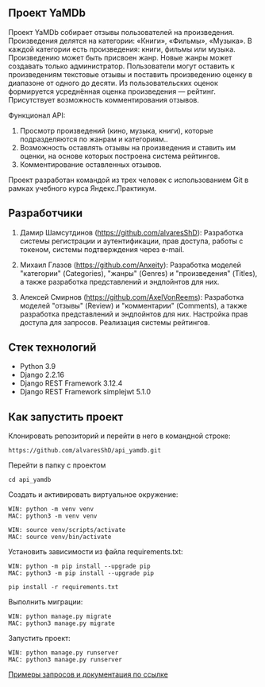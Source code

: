 ## Проект YaMDb

Проект YaMDb собирает отзывы пользователей на произведения. Произведения делятся на категории: «Книги», «Фильмы», «Музыка». В каждой категории есть произведения: книги, фильмы или музыка. Произведению может быть присвоен жанр. Новые жанры может создавать только администратор. Пользователи могут оставить к произведениям текстовые отзывы и поставить произведению оценку в диапазоне от одного до десяти. Из пользовательских оценок формируется усреднённая оценка произведения — рейтинг. Присутствует возможность комментирования отзывов.

Функционал API:
1) Просмотр произведений (кино, музыка, книги), которые подразделяются по жанрам и категориям..
2) Возможность оставлять отзывы на произведения и ставить им оценки, на основе которых построена система рейтингов.
3) Комментирование оставленных отзывов.

Проект разработан командой из трех человек с использованием Git в рамках учебного курса Яндекс.Практикум.

## Разработчики

1. Дамир Шамсутдинов (https://github.com/alvaresShD):
Разработка системы регистрации и аутентификации, прав доступа, работы с токеном, системы подтверждения через e-mail.

2. Михаил Глазов (https://github.com/Anxeity):
Разработка моделей "категории" (Categories), "жанры" (Genres) и "произведения" (Titles), а также разработка представлений и эндпойнтов для них.

3. Алексей Смирнов (https://github.com/AxelVonReems):
Разработка моделей "отзывы" (Review) и "комментарии" (Comments), а также разработка представлений и эндпойнтов для них. Настройка прав доступа для запросов. Реализация системы рейтингов.

## Стек технологий

- Python 3.9 
- Django 2.2.16
- Django REST Framework 3.12.4
- Django REST Framework simplejwt 5.1.0

## Как запустить проект

Клонировать репозиторий и перейти в него в командной строке:

```
https://github.com/alvaresShD/api_yamdb.git
```

Перейти в папку с проектом

```
cd api_yamdb
```

Cоздать и активировать виртуальное окружение:

```
WIN: python -m venv venv
MAC: python3 -m venv venv
```

```
WIN: source venv/scripts/activate
MAC: source venv/bin/activate
```

Установить зависимости из файла requirements.txt:

```
WIN: python -m pip install --upgrade pip
MAC: python3 -m pip install --upgrade pip
```

```
pip install -r requirements.txt
```

Выполнить миграции:

```
WIN: python manage.py migrate
MAC: python3 manage.py migrate
```

Запустить проект:

```
WIN: python manage.py runserver
MAC: python3 manage.py runserver
```

[Примеры запросов и документация по ссылке](http://127.0.0.1:8000/redoc/)
